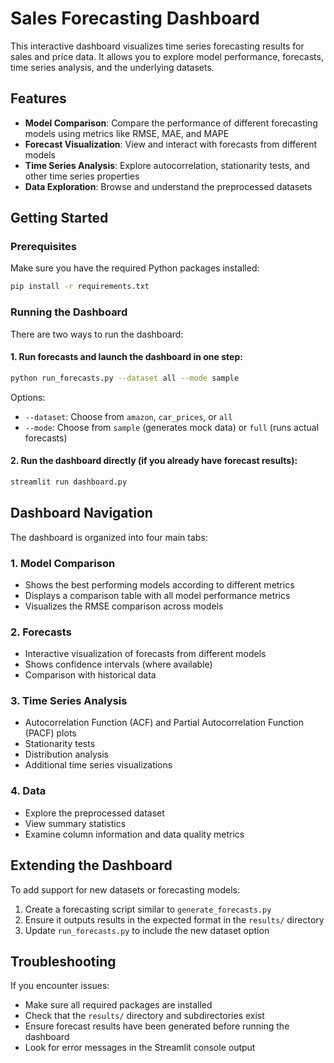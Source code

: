 # Sales Forecasting Dashboard

This interactive dashboard visualizes time series forecasting results for sales and price data. It allows you to explore model performance, forecasts, time series analysis, and the underlying datasets.

## Features

- **Model Comparison**: Compare the performance of different forecasting models using metrics like RMSE, MAE, and MAPE
- **Forecast Visualization**: View and interact with forecasts from different models
- **Time Series Analysis**: Explore autocorrelation, stationarity tests, and other time series properties
- **Data Exploration**: Browse and understand the preprocessed datasets

## Getting Started

### Prerequisites

Make sure you have the required Python packages installed:

```bash
pip install -r requirements.txt
```

### Running the Dashboard

There are two ways to run the dashboard:

#### 1. Run forecasts and launch the dashboard in one step:

```bash
python run_forecasts.py --dataset all --mode sample
```

Options:
- `--dataset`: Choose from `amazon`, `car_prices`, or `all`
- `--mode`: Choose from `sample` (generates mock data) or `full` (runs actual forecasts)

#### 2. Run the dashboard directly (if you already have forecast results):

```bash
streamlit run dashboard.py
```

## Dashboard Navigation

The dashboard is organized into four main tabs:

### 1. Model Comparison
- Shows the best performing models according to different metrics
- Displays a comparison table with all model performance metrics
- Visualizes the RMSE comparison across models

### 2. Forecasts
- Interactive visualization of forecasts from different models
- Shows confidence intervals (where available)
- Comparison with historical data

### 3. Time Series Analysis
- Autocorrelation Function (ACF) and Partial Autocorrelation Function (PACF) plots
- Stationarity tests
- Distribution analysis
- Additional time series visualizations

### 4. Data
- Explore the preprocessed dataset
- View summary statistics
- Examine column information and data quality metrics

## Extending the Dashboard

To add support for new datasets or forecasting models:

1. Create a forecasting script similar to `generate_forecasts.py`
2. Ensure it outputs results in the expected format in the `results/` directory
3. Update `run_forecasts.py` to include the new dataset option

## Troubleshooting

If you encounter issues:

- Make sure all required packages are installed
- Check that the `results/` directory and subdirectories exist
- Ensure forecast results have been generated before running the dashboard
- Look for error messages in the Streamlit console output 